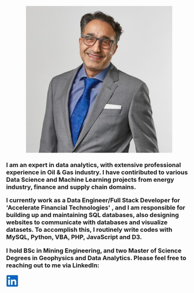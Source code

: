   <div align="center">
  <a href="https://accelerateshares.com/team/management/">
  <img align="center" src="hgerami.jpg" />
  </a>
</div>
<h3>
<p>
I am an expert in data analytics, with extensive professional experience in Oil & Gas industry. 
I have contiributed to various Data Science and Machine Learning projects from energy industry, finance and supply chain domains.
</p>
<p> I currently work as a Data Engineer/Full Stack Developer for 'Accelerate Financial Technologies' , and I am responsible for building up and maintaining SQL databases, also designing websites to communicate with databases and visualize datasets. To accomplish this, I routinely write codes with MySQL, Python, VBA, PHP, JavaScript and D3.
<p> I hold BSc in Mining Engineering, and two Master of Science Degrees in Geophysics and Data Analytics. Please feel free to reaching out to me via LinkedIn: <p>
  <a href="https://www.linkedin.com/in/jeremy-homayoun-gerami-36057930/ ">
  <img align="center" src="LinkedIn.jpg" />
  
  </a>
  
</h3>

